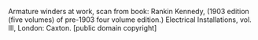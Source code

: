 Armature winders at work, scan from  book: Rankin Kennedy, (1903 edition (five volumes) of pre-1903 four volume edition.)       Electrical Installations, vol. III, London:  Caxton. [public domain copyright]

